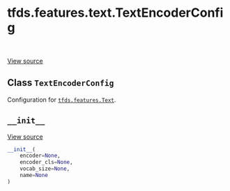 <div itemscope itemtype="http://developers.google.com/ReferenceObject">
<meta itemprop="name" content="tfds.features.text.TextEncoderConfig" />
<meta itemprop="path" content="Stable" />
<meta itemprop="property" content="__init__"/>
</div>

# tfds.features.text.TextEncoderConfig

<!-- Insert buttons and diff -->

<table class="tfo-notebook-buttons tfo-api" align="left">
</table>

<a target="_blank" href="https://github.com/tensorflow/datasets/tree/master/tensorflow_datasets/core/features/text/text_encoder.py">View
source</a>

<!-- Equality marker -->
## Class `TextEncoderConfig`

Configuration for
<a href="../../../tfds/features/Text.md"><code>tfds.features.Text</code></a>.

<!-- Placeholder for "Used in" -->


<h2 id="__init__"><code>__init__</code></h2>

<a target="_blank" href="https://github.com/tensorflow/datasets/tree/master/tensorflow_datasets/core/features/text/text_encoder.py">View
source</a>

``` python
__init__(
    encoder=None,
    encoder_cls=None,
    vocab_size=None,
    name=None
)
```
